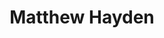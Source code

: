 ---
layout: people
title: Matthew Hayden
img: /assets/img/Matthew-Hayden_MD_PhD.jpg
redirect_url: "https://geiselmed.dartmouth.edu/faculty/facultydb/view.php/?uid=6829"
type: "Principal Investigator"
description: DH Dermatology
---